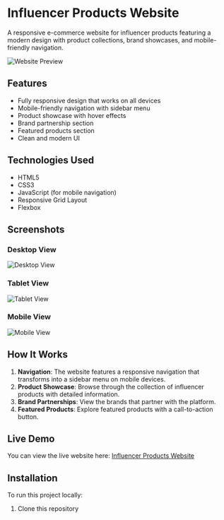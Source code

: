 # Influencer Products Website

A responsive e-commerce website for influencer products featuring a modern design with product collections, brand showcases, and mobile-friendly navigation.

![Website Preview](./screenshots/website-preview.png)

## Features

- Fully responsive design that works on all devices
- Mobile-friendly navigation with sidebar menu
- Product showcase with hover effects
- Brand partnership section
- Featured products section
- Clean and modern UI

## Technologies Used

- HTML5
- CSS3
- JavaScript (for mobile navigation)
- Responsive Grid Layout
- Flexbox

## Screenshots

### Desktop View
![Desktop View](./screenshots/desktop-view.png)

### Tablet View
![Tablet View](./screenshots/tablet-view.png)

### Mobile View
![Mobile View](./screenshots/mobile-view.png)

## How It Works

1. **Navigation**: The website features a responsive navigation that transforms into a sidebar menu on mobile devices.
2. **Product Showcase**: Browse through the collection of influencer products with detailed information.
3. **Brand Partnerships**: View the brands that partner with the platform.
4. **Featured Products**: Explore featured products with a call-to-action button.

## Live Demo

You can view the live website here: [Influencer Products Website](https://your-github-username.github.io/influencer-products/)

## Installation

To run this project locally:

1. Clone this repository